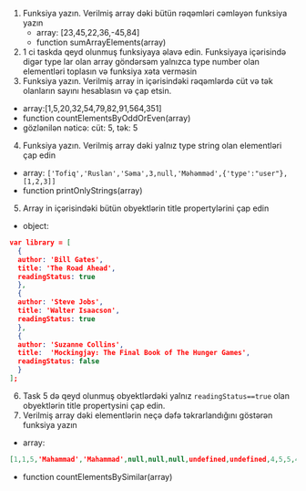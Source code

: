 1. Funksiya yazın. Verilmiş array dəki bütün rəqəmləri cəmləyən funksiya yazın
   - array: [23,45,22,36,-45,84]
   - function sumArrayElements(array)
2. 1 ci taskda qeyd olunmuş funksiyaya əlavə edin. Funksiyaya içərisində digər type lar olan array göndərsəm yalnızca type number olan elementləri toplasın və funksiya xəta verməsin
3. Funksiya yazın. Verilmiş array in içərisindəki rəqəmlərdə cüt və tək olanların sayını hesablasın və çap etsin.
  - array:[1,5,20,32,54,79,82,91,564,351]
  - function countElementsByOddOrEven(array)
  - gözlənilən nəticə: cüt: 5, tək: 5
4. Funksiya yazın. Verilmiş array dəki yalnız type string olan elementləri çap edin
  - array: ```['Tofiq','Ruslan','Səma',3,null,'Məhəmməd',{'type':"user"},[1,2,3]]```
  - function printOnlyStrings(array)
5. Array in içərisindəki bütün obyektlərin title propertylərini çap edin
  - object: 
  ```json
  var library = [
    {
    author: 'Bill Gates',
    title: 'The Road Ahead',
    readingStatus: true
    },
    {
    author: 'Steve Jobs',
    title: 'Walter Isaacson',
    readingStatus: true
    },
    {
    author: 'Suzanne Collins',
    title:  'Mockingjay: The Final Book of The Hunger Games',
    readingStatus: false
    }
];
```
6. Task 5 də qeyd olunmuş obyektlərdəki yalnız ```readingStatus==true``` olan obyektlərin title propertysini çap edin.
7. Verilmiş array dəki elementlərin neçə dəfə təkrarlandığını göstərən funksiya yazın
  - array: 
```json
[1,1,5,'Mahammad','Mahammad',null,null,null,undefined,undefined,4,5,5,4]
```
  - function countElementsBySimilar(array)
